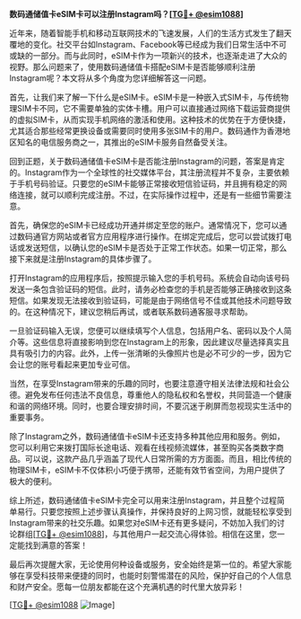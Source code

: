 **数码通储值卡eSIM卡可以注册Instagram吗？[[TG💪+ @esim1088](https://t.me/s/esim1088)]**

近年来，随着智能手机和移动互联网技术的飞速发展，人们的生活方式发生了翻天覆地的变化。社交平台如Instagram、Facebook等已经成为我们日常生活中不可或缺的一部分。而与此同时，eSIM卡作为一项新兴的技术，也逐渐走进了大众的视野。那么问题来了，使用数码通储值卡搭配eSIM卡是否能够顺利注册Instagram呢？本文将从多个角度为您详细解答这一问题。

首先，让我们来了解一下什么是eSIM卡。eSIM卡是一种嵌入式SIM卡，与传统物理SIM卡不同，它不需要单独的实体卡槽。用户可以直接通过网络下载运营商提供的虚拟SIM卡，从而实现手机网络的激活和使用。这种技术的优势在于方便快捷，尤其适合那些经常更换设备或需要同时使用多张SIM卡的用户。数码通作为香港地区知名的电信服务商之一，其推出的eSIM卡服务自然备受关注。

回到正题，关于数码通储值卡eSIM卡是否能注册Instagram的问题，答案是肯定的。Instagram作为一个全球性的社交媒体平台，其注册流程并不复杂，主要依赖于手机号码验证。只要您的eSIM卡能够正常接收短信验证码，并且拥有稳定的网络连接，就可以顺利完成注册。不过，在实际操作过程中，还是有一些细节需要注意。

首先，确保您的eSIM卡已经成功开通并绑定至您的账户。通常情况下，您可以通过数码通官方网站或者官方应用程序进行操作。在绑定完成后，您可以尝试拨打电话或发送短信，以确认您的eSIM卡是否处于正常工作状态。如果一切正常，那么接下来就是注册Instagram的具体步骤了。

打开Instagram的应用程序后，按照提示输入您的手机号码。系统会自动向该号码发送一条包含验证码的短信。此时，请务必检查您的手机是否能够正确接收到这条短信。如果发现无法接收到验证码，可能是由于网络信号不佳或其他技术问题导致的。在这种情况下，建议您稍后再试，或者联系数码通客服寻求帮助。

一旦验证码输入无误，您便可以继续填写个人信息，包括用户名、密码以及个人简介等。这些信息将直接影响到您在Instagram上的形象，因此建议尽量选择真实且具有吸引力的内容。此外，上传一张清晰的头像照片也是必不可少的一步，因为它会让您的账号看起来更加专业可信。

当然，在享受Instagram带来的乐趣的同时，也要注意遵守相关法律法规和社会公德。避免发布任何违法不良信息，尊重他人的隐私权和名誉权，共同营造一个健康和谐的网络环境。同时，也要合理安排时间，不要沉迷于刷屏而忽视现实生活中的重要事务。

除了Instagram之外，数码通储值卡eSIM卡还支持多种其他应用和服务。例如，您可以利用它来拨打国际长途电话、观看在线视频流媒体，甚至购买各类数字商品。可以说，这款产品几乎涵盖了现代人日常所需的方方面面。而且，相比传统的物理SIM卡，eSIM卡不仅体积小巧便于携带，还能有效节省空间，为用户提供了极大的便利。

综上所述，数码通储值卡eSIM卡完全可以用来注册Instagram，并且整个过程简单易行。只要您按照上述步骤认真操作，并保持良好的上网习惯，就能轻松享受到Instagram带来的社交乐趣。如果您对eSIM卡还有更多疑问，不妨加入我们的讨论群组[[TG💪+ @esim1088](https://t.me/s/esim1088)]，与其他用户一起交流心得体验。相信在这里，您一定能找到满意的答案！

最后再次提醒大家，无论使用何种设备或服务，安全始终是第一位的。希望大家能够在享受科技带来便捷的同时，也能时刻警惕潜在的风险，保护好自己的个人信息和财产安全。愿每一位朋友都能在这个充满机遇的时代里大放异彩！

[[TG💪+ @esim1088](https://t.me/s/esim1088) ![Image](https://i.postimg.cc/4NQfJmqS/Snipaste-2025-05-13-00-14-12.png)]